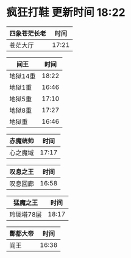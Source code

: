 # 疯狂打鞋 更新时间 18:22

| 四象苍茫长老   | 时间    |
|--------|-------|
| 苍茫大厅 | 17:21 |

| 间王   | 时间    |
|--------|-------|
| 地狱14重 | 18:22 |
| 地狱1重 | 16:46 |
| 地狱5重 | 17:10 |
| 地狱8重 | 17:27 |
| 地狱重 | 16:46 |

| 赤魔统帅   | 时间    |
|--------|-------|
| 心之魔域 | 17:17 |

| 叹息之王   | 时间    |
|--------|-------|
| 叹息回廊 | 16:58 |

| 猛魔之王   | 时间    |
|--------|-------|
| 玲珑塔78层 | 18:17 |

| 酆都大帝   | 时间    |
|--------|-------|
| 阎王 | 16:38 |